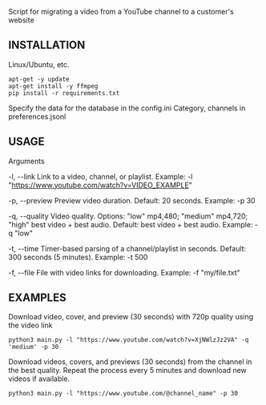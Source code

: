 Script for migrating a video from a YouTube channel to a customer's website

## INSTALLATION

Linux/Ubuntu, etc.

```
apt-get -y update
apt-get install -y ffmpeg
pip install -r requirements.txt
```

Specify the data for the database in the config.ini
Category, channels in preferences.jsonl

## USAGE

Arguments

-l, --link Link to a video, channel, or playlist. Example: -l "https://www.youtube.com/watch?v=VIDEO_EXAMPLE"

-p, --preview Preview video duration. Default: 20 seconds. Example: -p 30

-q, --quality Video quality. Options: "low" mp4,480; "medium" mp4,720; "high" best video + best audio.
Default: best video + best audio. Example: -q "low"

-t, --time Timer-based parsing of a channel/playlist in seconds. Default: 300 seconds (5 minutes). Example: -t 500

-f, --file File with video links for downloading. Example: -f "my/file.txt"

## EXAMPLES

Download video, cover, and preview (30 seconds) with 720p quality using the video link
```
python3 main.py -l "https://www.youtube.com/watch?v=XjNWlzJz2VA" -q 'medium' -p 30 
```

Download videos, covers, and previews (30 seconds) from the channel in the best quality.
Repeat the process every 5 minutes and download new videos if available.
```
python3 main.py -l "https://www.youtube.com/@channel_name" -p 30
```